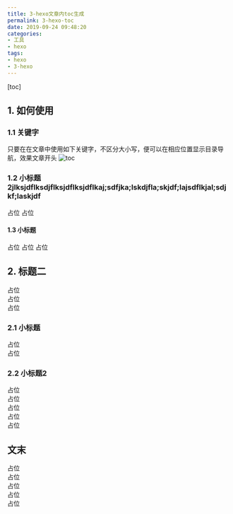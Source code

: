 ```yaml
---
title: 3-hexo文章内toc生成
permalink: 3-hexo-toc
date: 2019-09-24 09:48:20
categories:
- 工具
- hexo
tags:
- hexo
- 3-hexo
---
```


[toc]

## 1. 如何使用

### 1.1 关键字
只要在在文章中使用如下关键字，不区分大小写，便可以在相应位置显示目录导航，效果文章开头
![toc](https://i.loli.net/2020/05/23/Zq9jCWfwxNBpcOm.png)

### 1.2 小标题2jlksjdflksdjflksjdflksjdflkaj;sdfjka;lskdjfla;skjdf;lajsdflkjal;sdjkf;laskjdf
占位
占位

#### 1.3 小标题

占位
占位
占位

## 2. 标题二
占位<br>
占位<br>
占位<br>

### 2.1 小标题

占位<br>
占位<br>

### 2.2 小标题2

占位<br>
占位<br>
占位<br>
占位<br>
占位<br>

## 文末

占位<br>
占位<br>
占位<br>
占位<br>
占位<br>